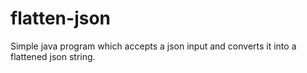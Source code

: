 # flatten-json
Simple java program which accepts a json input and converts it into a flattened json string.
